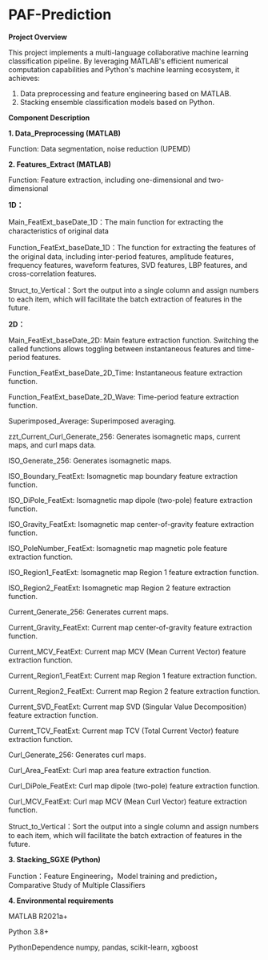 # PAF-Prediction
**Project Overview**

This project implements a multi-language collaborative machine learning classification pipeline. By leveraging MATLAB's efficient numerical computation capabilities and Python's machine learning ecosystem, it achieves:
1.	Data preprocessing and feature engineering based on MATLAB.
2.	Stacking ensemble classification models based on Python.

**Component Description**

**1. Data_Preprocessing (MATLAB)**

Function: Data segmentation, noise reduction (UPEMD)


**2. Features_Extract (MATLAB)**

Function: Feature extraction, including one-dimensional and two-dimensional

**1D：**

Main_FeatExt_baseDate_1D：The main function for extracting the characteristics of original data

Function_FeatExt_baseDate_1D：The function for extracting the features of the original data, including inter-period features, amplitude features, frequency features, 
waveform features, SVD features, LBP features, and cross-correlation features.

Struct_to_Vertical：Sort the output into a single column and assign numbers to each item, which will facilitate the batch extraction of features in the future. 

**2D：**

Main_FeatExt_baseDate_2D: Main feature extraction function. Switching the called functions allows toggling between instantaneous features and time-period features.

Function_FeatExt_baseDate_2D_Time: Instantaneous feature extraction function.

Function_FeatExt_baseDate_2D_Wave: Time-period feature extraction function.

Superimposed_Average: Superimposed averaging.

zzt_Current_Curl_Generate_256: Generates isomagnetic maps, current maps, and curl maps data.

ISO_Generate_256: Generates isomagnetic maps.

ISO_Boundary_FeatExt: Isomagnetic map boundary feature extraction function.

ISO_DiPole_FeatExt: Isomagnetic map dipole (two-pole) feature extraction function.

ISO_Gravity_FeatExt: Isomagnetic map center-of-gravity feature extraction function.

ISO_PoleNumber_FeatExt: Isomagnetic map magnetic pole feature extraction function.

ISO_Region1_FeatExt: Isomagnetic map Region 1 feature extraction function.

ISO_Region2_FeatExt: Isomagnetic map Region 2 feature extraction function.

Current_Generate_256: Generates current maps.

Current_Gravity_FeatExt: Current map center-of-gravity feature extraction function.

Current_MCV_FeatExt: Current map MCV (Mean Current Vector) feature extraction function.

Current_Region1_FeatExt: Current map Region 1 feature extraction function.

Current_Region2_FeatExt: Current map Region 2 feature extraction function.

Current_SVD_FeatExt: Current map SVD (Singular Value Decomposition) feature extraction function.

Current_TCV_FeatExt: Current map TCV (Total Current Vector) feature extraction function.

Curl_Generate_256: Generates curl maps.

Curl_Area_FeatExt: Curl map area feature extraction function.

Curl_DiPole_FeatExt: Curl map dipole (two-pole) feature extraction function.

Curl_MCV_FeatExt: Curl map MCV (Mean Curl Vector) feature extraction function.

Struct_to_Vertical：Sort the output into a single column and assign numbers to each item, which will facilitate the batch extraction of features in the future.


**3. Stacking_SGXE (Python)**

Function：Feature Engineering，Model training and prediction，Comparative Study of Multiple Classifiers


**4. Environmental requirements**

MATLAB	R2021a+

Python	3.8+

PythonDependence	numpy, pandas, scikit-learn, xgboost
